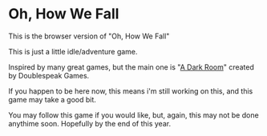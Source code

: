 # Oh, How We Fall
</html>
<body>
<p><c>This is the browser version of "Oh, How We Fall"</c></p>
<p>This is just a little idle/adventure game.</p>
<p>Inspired by many great games, but the main one is "<a href="http://adarkroom.doublespeakgames.com/">A Dark Room</a>" created by Doublespeak Games.</p>
<p>If you happen to be here now, this means i'm still working on this, and this game may take a good bit.</p>
<p>You may follow this game if you would like, but, again, this may not be done anythime soon. Hopefully by the end of this year.</p>
</body>
</html>
